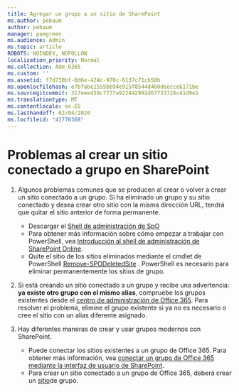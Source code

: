```yaml
---
title: Agregar un grupo a un sitio de SharePoint
ms.author: pebaum
author: pebaum
manager: pamgreen
ms.audience: Admin
ms.topic: article
ROBOTS: NOINDEX, NOFOLLOW
localization_priority: Normal
ms.collection: Adm_O365
ms.custom: ''
ms.assetid: f7d730bf-0d6e-424c-970c-6137c71cb50b
ms.openlocfilehash: e7bfabe1555bb94e915f8544d460deecce6171be
ms.sourcegitcommit: 317eeed39c7777a922442992d67733726c41d9e1
ms.translationtype: MT
ms.contentlocale: es-ES
ms.lasthandoff: 02/04/2020
ms.locfileid: "41770368"
---
```

# <a name="issues-when-creating-a-group-connected-site-in-sharepoint"></a>Problemas al crear un sitio conectado a grupo en SharePoint

1. Algunos problemas comunes que se producen al crear o volver a crear un sitio conectado a un grupo.
Si ha eliminado un grupo y su sitio conectado y desea crear otro sitio con la misma dirección URL, tendrá que quitar el sitio anterior de forma permanente.

   - Descargar el [Shell de administración de SpO](https://support.office.com/article/introduction-to-the-sharepoint-online-management-shell-c16941c3-19b4-4710-8056-34c034493429)
   - Para obtener más información sobre cómo empezar a trabajar con PowerShell, vea [Introducción al shell de administración de SharePoint Online](https://docs.microsoft.com/powershell/module/sharepoint-online/remove-sposite).
   - Quite el sitio de los sitios eliminados mediante el cmdlet de PowerShell [Remove-SPODeletedSite](https://docs.microsoft.com/powershell/module/sharepoint-online/remove-sposite?view=sharepoint-ps) . PowerShell es necesario para eliminar permanentemente los sitios de grupo.

1. Si está creando un sitio conectado a un grupo y recibe una advertencia: **ya existe otro grupo con el mismo alias**, compruebe los grupos existentes desde el [centro de administración de Office 365](https://admin.microsoft.com/AdminPortal/Home#/groups). Para resolver el problema, elimine el grupo existente si ya no es necesario o cree el sitio con un alias diferente asignado.

1. Hay diferentes maneras de crear y usar grupos modernos con SharePoint.

   - Puede conectar los sitios existentes a un grupo de Office 365. Para obtener más información, vea [conectar un grupo de Office 365 mediante la interfaz de usuario de SharePoint](https://docs.microsoft.com/sharepoint/dev/transform/modernize-connect-to-office365-group#connect-an-office-365-group-using-the-sharepoint-user-interface).
   - Para crear un sitio conectado a un grupo de Office 365, deberá crear un [sitio](https://admin.microsoft.com/sharepoint)de grupo.
